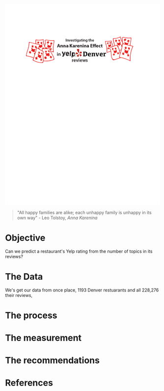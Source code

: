 ![alt text](images/header.png "Every Happy Yelper")
>"All happy families are alike; each unhappy family is unhappy in its own way" - Leo Tolstoy, _Anna Karenina_

# Objective 
Can we predict a restaurant's Yelp rating from the number of topics in its reviews?

# The Data
We's get our data from once place, 1193 Denver restuarants and all 228,276 their reviews,

# The process

# The measurement

# The recommendations

# References
